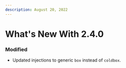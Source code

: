 ```yaml
---
description: August 20, 2022
---
```


# What's New With 2.4.0

### Modified

* Updated injections to generic `box` instead of `coldbox`.
